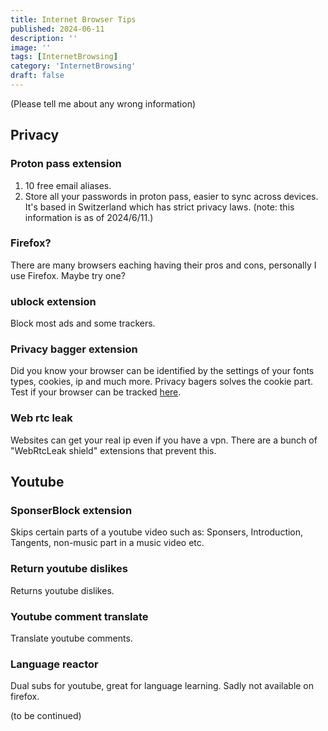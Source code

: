 ```yaml
---
title: Internet Browser Tips
published: 2024-06-11
description: ''
image: ''
tags: [InternetBrowsing]
category: 'InternetBrowsing'
draft: false 
---
```

(Please tell me about any wrong information)
## Privacy
### Proton pass extension
1. 10 free email aliases.
2. Store all your passwords in proton pass, easier to sync across devices. It's based in Switzerland which has strict privacy laws. (note: this information is as of 2024/6/11.)
### Firefox?
There are many browsers eaching having their pros and cons, personally I use Firefox. Maybe try one?
### ublock extension
Block most ads and some trackers.
### Privacy bagger extension
Did you know your browser can be identified by the settings of your fonts types, cookies, ip and much more. Privacy bagers solves the cookie part.  
Test if your browser can be tracked [here](https://coveryourtracks.eff.org/).
### Web rtc leak
Websites can get your real ip even if you have a vpn. There are a bunch of "WebRtcLeak shield" extensions that prevent this.
## Youtube
### SponserBlock extension
Skips certain parts of a youtube video such as: Sponsers, Introduction, Tangents, non-music part in a music video etc.
### Return youtube dislikes
Returns youtube dislikes.
### Youtube comment translate
Translate youtube comments.
### Language reactor
Dual subs for youtube, great for language learning. Sadly not available on firefox.

(to be continued)